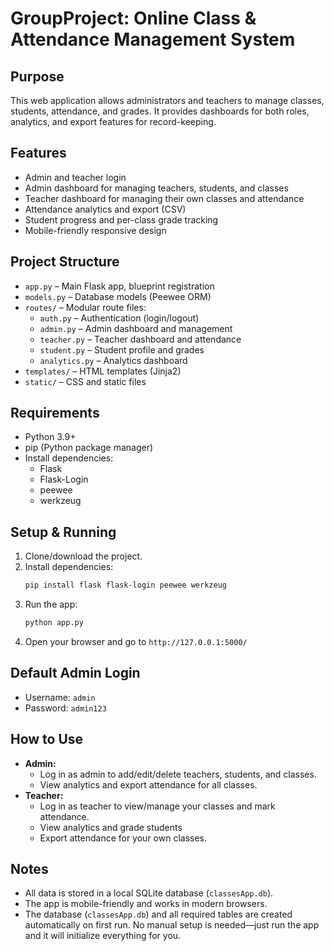 # GroupProject: Online Class & Attendance Management System

## Purpose
This web application allows administrators and teachers to manage classes, students, attendance, and grades. It provides dashboards for both roles, analytics, and export features for record-keeping.

## Features
- Admin and teacher login
- Admin dashboard for managing teachers, students, and classes
- Teacher dashboard for managing their own classes and attendance
- Attendance analytics and export (CSV)
- Student progress and per-class grade tracking
- Mobile-friendly responsive design

## Project Structure
- `app.py` – Main Flask app, blueprint registration
- `models.py` – Database models (Peewee ORM)
- `routes/` – Modular route files:
  - `auth.py` – Authentication (login/logout)
  - `admin.py` – Admin dashboard and management
  - `teacher.py` – Teacher dashboard and attendance
  - `student.py` – Student profile and grades
  - `analytics.py` – Analytics dashboard
- `templates/` – HTML templates (Jinja2)
- `static/` – CSS and static files

## Requirements
- Python 3.9+
- pip (Python package manager)
- Install dependencies:
  - Flask
  - Flask-Login
  - peewee
  - werkzeug

## Setup & Running
1. Clone/download the project.
2. Install dependencies:
   ```sh
   pip install flask flask-login peewee werkzeug
   ```
3. Run the app:
   ```sh
   python app.py
   ```
4. Open your browser and go to `http://127.0.0.1:5000/`

## Default Admin Login
- Username: `admin`
- Password: `admin123`

## How to Use
- **Admin:**
  - Log in as admin to add/edit/delete teachers, students, and classes.
  - View analytics and export attendance for all classes.
- **Teacher:**
  - Log in as teacher to view/manage your classes and mark attendance.
  - View analytics and grade students
  - Export attendance for your own classes.


## Notes
- All data is stored in a local SQLite database (`classesApp.db`).
- The app is mobile-friendly and works in modern browsers.
- The database (`classesApp.db`) and all required tables are created automatically on first run. No manual setup is needed—just run the app and it will initialize everything for you.

